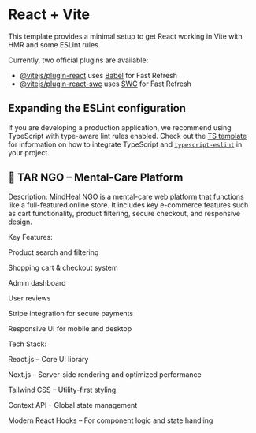 # React + Vite

This template provides a minimal setup to get React working in Vite with HMR and some ESLint rules.

Currently, two official plugins are available:

- [@vitejs/plugin-react](https://github.com/vitejs/vite-plugin-react/blob/main/packages/plugin-react) uses [Babel](https://babeljs.io/) for Fast Refresh
- [@vitejs/plugin-react-swc](https://github.com/vitejs/vite-plugin-react/blob/main/packages/plugin-react-swc) uses [SWC](https://swc.rs/) for Fast Refresh

## Expanding the ESLint configuration

If you are developing a production application, we recommend using TypeScript with type-aware lint rules enabled. Check out the [TS template](https://github.com/vitejs/vite/tree/main/packages/create-vite/template-react-ts) for information on how to integrate TypeScript and [`typescript-eslint`](https://typescript-eslint.io) in your project.


## 🧠 TAR NGO – Mental-Care Platform
Description:
MindHeal NGO is a mental-care web platform that functions like a full-featured online store. It includes key e-commerce features such as cart functionality, product filtering, secure checkout, and responsive design.

Key Features:

Product search and filtering

Shopping cart & checkout system

Admin dashboard

User reviews

Stripe integration for secure payments

Responsive UI for mobile and desktop

Tech Stack:

React.js – Core UI library

Next.js – Server-side rendering and optimized performance

Tailwind CSS – Utility-first styling

Context API – Global state management

Modern React Hooks – For component logic and state handling
